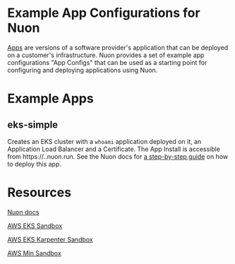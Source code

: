 # Example App Configurations for Nuon

[Apps](https://docs.nuon.co/concepts/apps) are versions of a software provider's application that can be deployed on a customer's infrastructure. Nuon provides a set of example app configurations "App Configs" that can be used as a starting point for configuring and deploying applications using Nuon.

# Example Apps

## eks-simple
Creates an EKS cluster with a `whoami` application deployed on it, an Application Load Balancer and a Certificate. The App Install is accessible from https://<subdomain input>.<install id>.nuon.run. See the Nuon docs for [a step-by-step guide](https://docs.nuon.co/get-started/create-your-first-app) on how to deploy this app.

# Resources

[Nuon docs](https://docs.nuon.co)

[AWS EKS Sandbox](https://github.com/nuonco/aws-eks-sandbox)

[AWS EKS Karpenter Sandbox](https://github.com/nuonco/aws-eks-karpenter-sandbox)

[AWS Min Sandbox](https://github.com/nuonco/aws-min-sandbox)